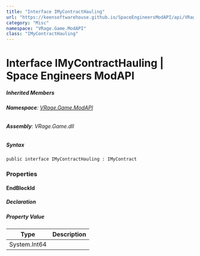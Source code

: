 ```yaml
---
title: "Interface IMyContractHauling"
url: "https://keensoftwarehouse.github.io/SpaceEngineersModAPI/api/VRage.Game.ModAPI.IMyContractHauling.html"
category: "Misc"
namespace: "VRage.Game.ModAPI"
class: "IMyContractHauling"
---
```


# Interface IMyContractHauling | Space Engineers ModAPI

##### Inherited Members

###### **Namespace**: [VRage.Game.ModAPI](https://keensoftwarehouse.github.io/SpaceEngineersModAPI/api/VRage.Game.ModAPI.html)

###### **Assembly**: VRage.Game.dll

##### Syntax

```
public interface IMyContractHauling : IMyContract
```

### Properties

#### EndBlockId

##### Declaration

##### Property Value

| Type | Description |
| --- | --- |
| System.Int64 |     |